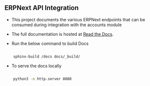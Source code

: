 ## ERPNext API Integration

- This project documents the various ERPNext endpoints that can be consumed during integration with the accounts module

- The full documentation is hosted at [Read the Docs](https://erpnext-api-docs.readthedocs.io).

- Run the below command to build Docs

```bash

    sphinx-build /docs docs/_build/
```

- To serve the docs locally

```bash

    python3 -m http.server 8080
```

